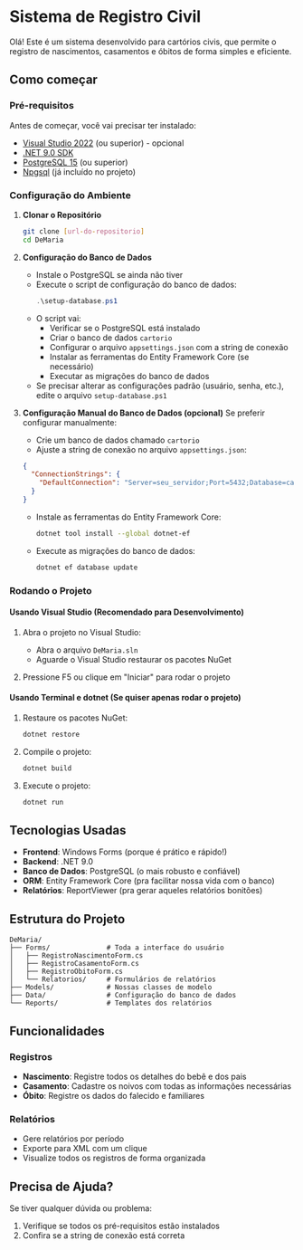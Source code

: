 # Sistema de Registro Civil

Olá! Este é um sistema desenvolvido para cartórios civis, que permite o registro de nascimentos, casamentos e óbitos de forma simples e eficiente.

## Como começar

### Pré-requisitos

Antes de começar, você vai precisar ter instalado:
- [Visual Studio 2022](https://visualstudio.microsoft.com/pt-br/vs/) (ou superior) - opcional
- [.NET 9.0 SDK](https://dotnet.microsoft.com/download)
- [PostgreSQL 15](https://www.postgresql.org/download/) (ou superior)
- [Npgsql](https://www.npgsql.org/) (já incluído no projeto)

### Configuração do Ambiente

1. **Clonar o Repositório**
   ```bash
   git clone [url-do-repositorio]
   cd DeMaria
   ```

2. **Configuração do Banco de Dados**
   - Instale o PostgreSQL se ainda não tiver
   - Execute o script de configuração do banco de dados:
     ```powershell
     .\setup-database.ps1
     ```
   - O script vai:
     - Verificar se o PostgreSQL está instalado
     - Criar o banco de dados `cartorio`
     - Configurar o arquivo `appsettings.json` com a string de conexão
     - Instalar as ferramentas do Entity Framework Core (se necessário)
     - Executar as migrações do banco de dados
   - Se precisar alterar as configurações padrão (usuário, senha, etc.), edite o arquivo `setup-database.ps1`

3. **Configuração Manual do Banco de Dados (opcional)**
   Se preferir configurar manualmente:
   - Crie um banco de dados chamado `cartorio`
   - Ajuste a string de conexão no arquivo `appsettings.json`:
   ```json
   {
     "ConnectionStrings": {
       "DefaultConnection": "Server=seu_servidor;Port=5432;Database=cartorio;User Id=seu_usuario;Password=sua_senha;"
     }
   }
   ```
   - Instale as ferramentas do Entity Framework Core:
     ```bash
     dotnet tool install --global dotnet-ef
     ```
   - Execute as migrações do banco de dados:
     ```bash
     dotnet ef database update
     ```

### Rodando o Projeto

#### Usando Visual Studio (Recomendado para Desenvolvimento)
1. Abra o projeto no Visual Studio:
   - Abra o arquivo `DeMaria.sln`
   - Aguarde o Visual Studio restaurar os pacotes NuGet

2. Pressione F5 ou clique em "Iniciar" para rodar o projeto

#### Usando Terminal e dotnet (Se quiser apenas rodar o projeto)
1. Restaure os pacotes NuGet:
   ```bash
   dotnet restore
   ```

2. Compile o projeto:
   ```bash
   dotnet build
   ```

3. Execute o projeto:
   ```bash
   dotnet run
   ```


## Tecnologias Usadas

- **Frontend**: Windows Forms (porque é prático e rápido!)
- **Backend**: .NET 9.0
- **Banco de Dados**: PostgreSQL (o mais robusto e confiável)
- **ORM**: Entity Framework Core (pra facilitar nossa vida com o banco)
- **Relatórios**: ReportViewer (pra gerar aqueles relatórios bonitões)

## Estrutura do Projeto

```
DeMaria/
├── Forms/              # Toda a interface do usuário
│   ├── RegistroNascimentoForm.cs
│   ├── RegistroCasamentoForm.cs
│   ├── RegistroObitoForm.cs
│   └── Relatorios/     # Formulários de relatórios
├── Models/             # Nossas classes de modelo
├── Data/               # Configuração do banco de dados
└── Reports/            # Templates dos relatórios
```

## Funcionalidades

### Registros
- **Nascimento**: Registre todos os detalhes do bebê e dos pais
- **Casamento**: Cadastre os noivos com todas as informações necessárias
- **Óbito**: Registre os dados do falecido e familiares

### Relatórios
- Gere relatórios por período
- Exporte para XML com um clique
- Visualize todos os registros de forma organizada

## Precisa de Ajuda?

Se tiver qualquer dúvida ou problema:
1. Verifique se todos os pré-requisitos estão instalados
2. Confira se a string de conexão está correta

